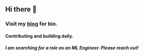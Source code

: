 ## Hi there 👋

### Visit my [blog](https://ninoristeski.github.io/) for bio.

#### Contributing and building daily.

##### I am searching for a role as an ML Engineer. Please reach out!

